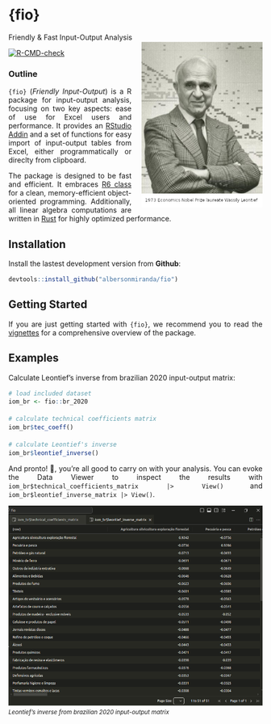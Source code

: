 
<!-- README.md is generated from README.Rmd. Please edit that file -->

# {fio}

<div style="text-align: justify">

Friendly & Fast Input-Output Analysis
<img src="man/figures/leontief.jpg" align="right" width="240px" style="margin-left: 20px;" />

<!-- badges: start -->

[![R-CMD-check](https://github.com/albersonmiranda/fio/actions/workflows/R-CMD-check.yaml/badge.svg)](https://github.com/albersonmiranda/fio/actions/workflows/R-CMD-check.yaml)
<!-- badges: end -->

### Outline

`{fio}` (*Friendly Input-Output*) is a R package for input-output
analysis, focusing on two key aspects: ease of use for Excel users and
performance. It provides an [RStudio
Addin](https://rstudio.github.io/rstudioaddins/) and a set of functions
for easy import of input-output tables from Excel, either
programmatically or direclty from clipboard.

The package is designed to be fast and efficient. It embraces [R6
class](https://r6.r-lib.org/) for a clean, memory-efficient
object-oriented programming. Additionally, all linear algebra
computations are written in [Rust](https://www.rust-lang.org/) for
highly optimized performance.

## Installation

Install the lastest development version from **Github**:

``` r
devtools::install_github("albersonmiranda/fio")
```

## Getting Started

If you are just getting started with `{fio}`, we recommend you to read
the [vignettes](https://albersonmiranda.github.io/fio/articles/fio.html)
for a comprehensive overview of the package.

## Examples

Calculate Leontief’s inverse from brazilian 2020 input-output matrix:

``` r
# load included dataset
iom_br <- fio::br_2020

# calculate technical coefficients matrix
iom_br$tec_coeff()

# calculate Leontief's inverse
iom_br$leontief_inverse()
```

And pronto\! 🎉, you’re all good to carry on with your analysis. You can
evoke the Data Viewer to inspect the results with
`iom_br$technical_coefficients_matrix |> View()` and
`iom_br$leontief_inverse_matrix |> View()`.

![](man/figures/example_leontief_inverse.png) *<small>Leontief’s inverse
from brazilian 2020 input-output matrix</small>*

</div>
